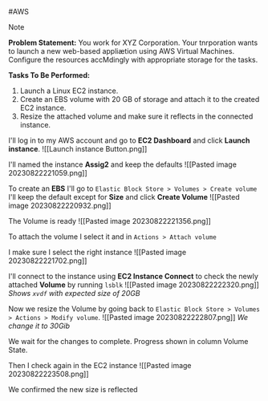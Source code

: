 #AWS
> [!NOTE]
> **Problem Statement:** 
> You work for XYZ Corporation. Your tnrporation wants to launch a new web-based appliætion using AWS Virtual Machines. Configure the resources accMdingly with appropriate storage for the tasks. 
> 
> **Tasks To Be Performed:** 
> 1. Launch a Linux EC2 instance. 
> 2. Create an EBS volume with 20 GB of storage and attach it to the created EC2 instance. 
> 3. Resize the attached volume and make sure it reflects in the connected instance.


I'll log in to my AWS account and go to **EC2 Dashboard** and click **Launch instance**. 
![[Launch instance Button.png]]

I'll named the instance **Assig2** and keep the defaults
![[Pasted image 20230822221059.png]]

To create an **EBS** I'll go to `Elastic Block Store > Volumes > Create volume`
I'll keep the default except for **Size** and click **Create Volume**
![[Pasted image 20230822220932.png]]

The Volume is ready
![[Pasted image 20230822221356.png]]

To attach the volume I select it and in `Actions > Attach volume`

I make sure I select the right instance
![[Pasted image 20230822221702.png]]

I'll connect to the instance using **EC2 Instance Connect** to check the newly attached **Volume** by running `lsblk`
![[Pasted image 20230822222320.png]]
*Shows `xvdf` with expected size of 20GB*

Now we resize the Volume by going back to `Elastic Block Store > Volumes > Actions > Modify volume`.
![[Pasted image 20230822222807.png]]
*We change it to 30Gib*

We wait for the changes to complete. Progress shown in column Volume State.

Then I check again in the EC2 instance
![[Pasted image 20230822223508.png]]

We confirmed the new size is reflected

<!-- This is a comment and won't appear in the reading view 
To reflect the new size in the instance, you may need to resize the filesystem. For an ext4 filesystem, you can use:
sudo resize2fs /dev/xvdf
-->







